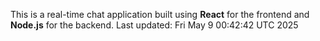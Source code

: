 This is a real-time chat application built using **React** for the frontend and **Node.js** for the backend.
Last updated: Fri May  9 00:42:42 UTC 2025
